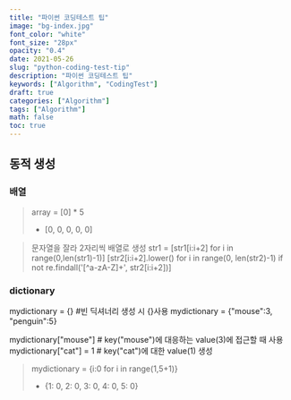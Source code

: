 ```yaml
---
title: "파이썬 코딩테스트 팁"
image: "bg-index.jpg"
font_color: "white"
font_size: "28px"
opacity: "0.4"
date: 2021-05-26
slug: "python-coding-test-tip"
description: "파이썬 코딩테스트 팁"
keywords: ["Algorithm", "CodingTest"]
draft: true
categories: ["Algorithm"]
tags: ["Algorithm"]
math: false
toc: true
---
```


## 동적 생성

### 배열

> array = [0] * 5
> - [0, 0, 0, 0, 0]

> 문자열을 잘라 2자리씩 배열로 생성
> str1 = [str1[i:i+2] for i in range(0,len(str1)-1)]
> [str2[i:i+2].lower() for i in range(0, len(str2)-1) if not re.findall('[^a-zA-Z]+', str2[i:i+2])]




### dictionary

mydictionary = {} #빈 딕셔너리 생성 시 {}사용
mydictionary = {"mouse":3, "penguin":5}

mydictionary["mouse"] # key("mouse")에 대응하는 value(3)에 접근할 때 사용
mydictionary["cat"] = 1 # key("cat")에 대한 value(1) 생성

>mydictionary = {i:0 for i in range(1,5+1)}
> - {1: 0, 2: 0, 3: 0, 4: 0, 5: 0}